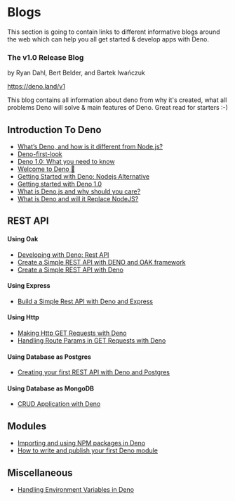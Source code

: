 # Blogs

This section is going to contain links to different informative blogs around the web which can help you all get started & develop apps with Deno.

### The v1.0 Release Blog

by Ryan Dahl, Bert Belder, and Bartek Iwańczuk

https://deno.land/v1

This blog contains all information about deno from why it's created, what all problems Deno will solve & main features of Deno. Great read for starters :-)

## Introduction To Deno

- [What’s Deno, and how is it different from Node.js?](https://blog.logrocket.com/what-is-deno/)
- [Deno-first-look](https://academind.com/learn/node-js/denojs-first-look/)
- [Deno 1.0: What you need to know](https://blog.logrocket.com/deno-1-0-what-you-need-to-know/)
- [Welcome to Deno 🦕](https://blog.usejournal.com/welcome-to-deno-f2dc8f96f4ff)
- [Getting Started with Deno: Nodejs Alternative](https://towardsdatascience.com/getting-started-with-deno-nodejs-alternative-c06f820f259b)
- [Getting started with Deno 1.0](https://www.twilio.com/blog/getting-started-deno)
- [What is Deno.js and why should you care?](https://dev.to/gregfletcher/what-is-deno-js-and-why-should-you-care-b26)
- [What is Deno and will it Replace NodeJS?](https://blog.bitsrc.io/what-is-deno-and-will-it-replace-nodejs-a13aa1734a74)

## REST API

#### Using Oak

- [Developing with Deno: Rest API](https://medium.com/swlh/developing-with-deno-rest-api-911cfc772c7f)
- [Create a Simple REST API with DENO and OAK framework](https://dev.to/nickolasbenakis/create-a-simple-rest-api-with-deno-and-oak-framework-2fna)
- [Create a Simple REST API with Deno](https://dev.to/r0b/create-a-simple-rest-api-with-deno-1cbc)

#### Using Express

- [Build a Simple Rest API with Deno and Express](https://levelup.gitconnected.com/build-a-simple-rest-api-with-deno-and-express-b0b62e52c230)

#### Using Http

- [Making Http GET Requests with Deno](https://ultimatecourses.com/blog/deno-http-get)
- [Handling Route Params in GET Requests with Deno](https://ultimatecourses.com/blog/deno-http-get-with-params)

#### Using Database as Postgres

- [Creating your first REST API with Deno and Postgres](https://blog.logrocket.com/creating-your-first-rest-api-with-deno-and-postgres/)

#### Using Database as MongoDB

- [CRUD Application with Deno](https://blog.usejournal.com/crud-application-with-deno-adb438276428)

## Modules

- [Importing and using NPM packages in Deno](https://ultimatecourses.com/blog/deno-import-from-npm)
- [How to write and publish your first Deno module](https://startfunction.com/publish-a-deno-module-in-3-quick-steps/)

## Miscellaneous

- [Handling Environment Variables in Deno](https://ultimatecourses.com/blog/environment-variables-deno)
